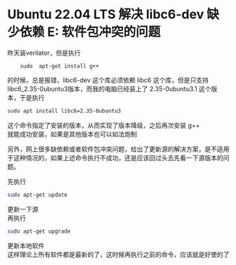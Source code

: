 # Ubuntu 22.04 LTS 解决 libc6-dev 缺少依赖 E: 软件包冲突的问题

昨天装verilator，但是执行

```
    sudo  apt-get install g++
```

的时候，总是报错，libc6-dev 这个库必须依赖 libc6 这个库，但是只支持 libc6\_2.35-0ubuntu3版本，而我的电脑已经装上了 2.35-0ubuntu3.1 这个版本，于是执行

```bash
sudo apt install libc6=2.35-0ubuntu3 
```

这个命令指定了安装的版本，从而实现了版本降级，之后再次安装 g++  
就能成功安装，如果是其他版本也可以如法炮制

另外，网上很多缺依赖或者软件包冲突问题，给出了更新源的解决方案，是不适用于这种情况的，如果上述命令执行不成功，还是应该回过头去先看一下源版本的问题。

先执行

```bash
sudo apt-get update
```

更新一下源  
再执行

```bash
sudo apt-get upgrade
```

更新本地软件  
这样理论上所有软件都是最新的了，这时候再执行之前的命令，应该就是好使的了